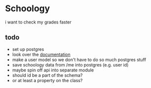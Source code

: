 # Schoology
i want to check my grades faster

## todo
- set up postgres
- look over the [documentation](https://developers.schoology.com/api-documentation/authentication)
- make a user model so we don't have to do so much postgres stuff
- save schoology data from /me into postgres (e.g. user id)
- maybe spin off api into separate module
- should id be a part of the schema?
- or at least a property on the class?
